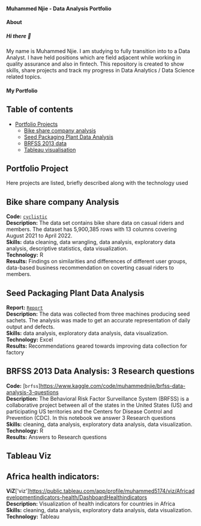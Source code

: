 #### Muhammed Njie - Data Analysis Portfolio

#### About
##### Hi there 👋

My name is Muhammed Njie. I am studying to fully transition into to a Data Analyst. I have held positions which are field adjacent while working in quality assurance and also in fintech.
This repository is created to show skills, share projects and track my progress in Data Analytics / Data Science related topics.

#### My Portfolio

## Table of contents
- [Portfolio Projects](#portfolio-projects)
	+ [Bike share company analysis](#bike-share-company-analysis)
	+ [Seed Packaging Plant Data Analysis](#seed-packaging-plant-data-analysis)
	+ [BRFSS 2013 data](#brfss)
	+ [Tableau visualisation](#vizzes)

	
## Portfolio Project
Here projects are listed, briefly described along with the technology used

## Bike share company Analysis
**Code:** [`cyclistic`](https://www.kaggle.com/code/muhammednjie/cyclistic)<br>
**Description:** The data set contains bike share data on casual riders and members. The dataset has 5,900,385 rows with 13 columns covering August 2021 to April 2022.<br> 
**Skills:** data cleaning, data wrangling, data analysis, exploratory data analysis, descriptive statistics, data visualization.<br>
**Technology:** R<br>
**Results:** Findings on similarities and differences of different user groups, data-based business recommendation on coverting casual riders to members.

## Seed Packaging Plant Data Analysis
**Report:** [`Report`](https://drive.google.com/file/d/1fPVgqBtfK2puXL96-Uc_c0fthq9PFh8g/view?usp=sharing)<br>
**Description:** The data was collected from three machines producing seed sachets. The analysis was made to get an accurate representation of daily output and defects.<br>
**Skills:** data analysis, exploratory data analysis, data visualization.<br>
**Technology:** Excel<br>
**Results:** Recommendations geared towards improving data collection for factory<br>

## BRFSS 2013 Data Analysis: 3 Research questions
**Code:** [`brfss`]https://www.kaggle.com/code/muhammednjie/brfss-data-analysis-3-questions<br>
**Description:** The Behavioral Risk Factor Surveillance System (BRFSS) is a collaborative project between all of the states in
the United States (US) and participating US territories and the Centers for Disease Control and Prevention (CDC). In this notebook we answer 3 Research questions<br>
**Skills:** cleaning, data analysis, exploratory data analysis, data visualization.<br>
**Technology:** R<br>
**Results:** Answers to Research questions<br>

## Tableau Viz
## Africa health indicators: 
**ViZ**['viz']https://public.tableau.com/app/profile/muhammed5174/viz/Africadevelopmentindicators-health/DashboardHealthindicators<br>
**Description:** Visualization of health indicators for countries in Africa<br>
**Skills:** cleaning, data analysis, exploratory data analysis, data visualization.<br>
**Technology:** Tableau<br>

